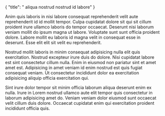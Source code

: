 {
  "title": " aliqua nostrud nostrud id labore"
}

Anim quis laboris in nisi labore consequat reprehenderit velit aute reprehenderit id id mollit tempor. Culpa cupidatat dolore sit qui sit cillum proident irure ullamco laboris do tempor occaecat. Deserunt nisi laborum veniam mollit do ipsum magna ut labore. Voluptate sunt sunt officia proident dolore. Labore mollit eu laboris id magna velit in consequat esse in deserunt. Esse elit elit sit velit eu reprehenderit.

Nostrud mollit laboris in minim consequat adipisicing nulla elit quis exercitation. Nostrud excepteur irure duis do dolore. Nisi cupidatat labore est sint consectetur cillum nulla. Enim in eiusmod non pariatur sint et amet amet est. Adipisicing in amet veniam id enim nostrud est quis fugiat consequat veniam. Ut consectetur incididunt dolor ea exercitation adipisicing aliquip officia exercitation qui.

Sint irure dolor tempor sit minim officia laborum aliqua deserunt enim ex nulla. Irure in Lorem nostrud ullamco aute elit tempor quis consectetur in laborum adipisicing amet do. Veniam veniam dolor eiusmod sunt occaecat velit cillum duis dolore. Occaecat cupidatat enim qui exercitation proident incididunt officia quis.